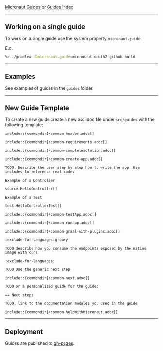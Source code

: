 [Micronaut Guides](https://guides.micronaut.io) or [Guides Index](https://guides.micronaut.io/latest/)

--- 

## Working on a single guide 

To work on a single guide use the system property `micronaut.guide`

E.g. 

````bash
%> ./gradlew -Dmicronaut.guide=micronaut-oauth2-github build
````

----

## Examples

See examples of guides in the `guides` folder.

----

## New Guide Template

To create a new guide create a new asciidoc file under `src/guides` with the following template: 
 

```asciidoc
include::{commondir}/common-header.adoc[]

include::{commondir}/common-requirements.adoc[]

include::{commondir}/common-completesolution.adoc[]

include::{commondir}/common-create-app.adoc[]

TODO: Describe the user step by step how to write the app. Use includes to reference real code: 

Example of a Controller

source:HelloController[]

Example of a Test

test:HelloControllerTest[]

include::{commondir}/common-testApp.adoc[]

include::{commondir}/common-runapp.adoc[]

include::{commondir}/common-graal-with-plugins.adoc[]

:exclude-for-languages:groovy

TODO describe how you consume the endpoints exposed by the native image with curl

:exclude-for-languages:

TODO Use the generic next step 

include::{commondir}/common-next.adoc[]

TODO or a personalized guide for the guide:

== Next steps

TODO: link to the documentation modules you used in the guide

include::{commondir}/common-helpWithMicronaut.adoc[]
```

----

## Deployment

Guides are published to [gh-pages](https://pages.github.com).

